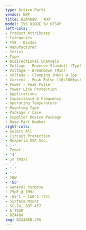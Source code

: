 ```yaml
---
type: Active Parts
vendor: NXP
title: BZA408B　　NXP
model: TVS DIODE 5V 6TSOP
left-cols:
- Product Attributes
- Categories
- TVS - Diodes
- Manufacturer
- Series
- Type
- Bidirectional Channels
- Voltage - Reverse Standoff (Typ)
- Voltage - Breakdown (Min)
- Voltage - Clamping (Max) @ Ipp
- Current - Peak Pulse (10/1000µs)
- Power - Peak Pulse
- Power Line Protection
- Applications
- Capacitance @ Frequency
- Operating Temperature
- Mounting Type
- Package / Case
- Supplier Device Package
- Base Part Number
right-cols:
- Select All
- Circuit Protection
- Nexperia USA Inc.
- '-'
- Zener
- '4'
- 5V (Max)
- '-'
- '-'
- '-'
- 20W
- 'No'
- General Purpose
- 75pF @ 1MHz
- -65°C ~ 150°C (TJ)
- Surface Mount
- SC-74, SOT-457
- 6-TSOP
- BZA408
img: BZA408B.JPG
---
```

